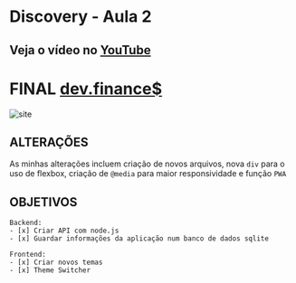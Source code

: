 # Discovery - Aula 2
## Veja o vídeo no [YouTube](https://www.youtube.com/watch?v=f13z6eFJEQg&ab_channel=MaykBrito)

# FINAL [dev.finance$](https://vitorgouveia.github.io/maratona-discovery/src/public/)

![site](https://iili.io/fdLvff.jpg)

## ALTERAÇÕES

As minhas alterações incluem criação de novos arquivos, nova `div` para o uso de flexbox, criação de `@media` para maior responsividade e função ```PWA```



## OBJETIVOS
    Backend:
    - [x] Criar API com node.js
    - [x] Guardar informações da aplicação num banco de dados sqlite
    
    Frontend:
    - [x] Criar novos temas
    - [x] Theme Switcher
